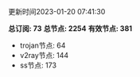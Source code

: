 更新时间2023-01-20 07:41:30

**总订阅: 73**
**总节点: 2254**
**有效节点: 381**
- trojan节点: 64
- v2ray节点: 144
- ss节点: 173
